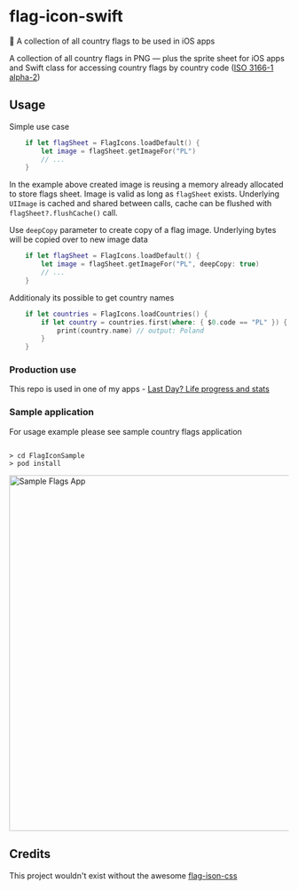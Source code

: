 # flag-icon-swift

🎏 A collection of all country flags to be used in iOS apps

A collection of all country flags in PNG — plus the sprite sheet for iOS apps and Swift class for accessing country flags by country code ([ISO 3166-1 alpha-2](https://en.wikipedia.org/wiki/ISO_3166-1_alpha-2))

## Usage

Simple use case

```swift
    if let flagSheet = FlagIcons.loadDefault() {
        let image = flagSheet.getImageFor("PL")
        // ...
    }
```

In the example above created image is reusing a memory already allocated to store flags sheet. Image is valid as long as `flagSheet` exists. Underlying `UIImage` is cached and shared between calls, cache can be flushed with `flagSheet?.flushCache()` call.

Use `deepCopy` parameter to create copy of a flag image. Underlying bytes will be copied over to new image data

```swift
    if let flagSheet = FlagIcons.loadDefault() {
        let image = flagSheet.getImageFor("PL", deepCopy: true)
        // ...
    }
```

Additionaly its possible to get country names

```swift
    if let countries = FlagIcons.loadCountries() {
        if let country = countries.first(where: { $0.code == "PL" }) {
            print(country.name) // output: Poland
        }
    }
```

### Production use

This repo is used in one of my apps - [Last Day? Life progress and stats](https://apps.apple.com/us/app/last-day-track-events-life/id1193076940?ign-mpt=uo%3D4)

### Sample application

For usage example please see sample country flags application

```

> cd FlagIconSample
> pod install

```

<img alt="Sample Flags App" src="https://raw.githubusercontent.com/malczak/flag-icon-swift/master/FlagIconSample/flags-sample-screen.png" height="640" />

## Credits

This project wouldn't exist without the awesome [flag-ison-css](https://github.com/lipis/flag-icon-css)

```

```
